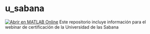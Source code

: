 # u_sabana
[![Abrir en MATLAB Online](https://www.mathworks.com/images/responsive/global/open-in-matlab-online.svg)]( <https://drive.mathworks.com/sharing/fa434f25-c084-4c27-accb-a9e25b2fbc64>)
Este repositorio incluye información para el webinar de certificación de la Universidad de las Sabana